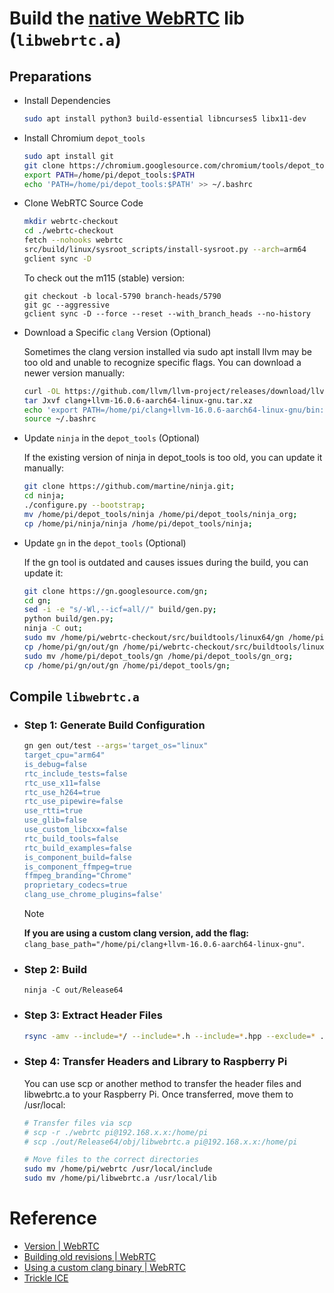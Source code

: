 # Build the [native WebRTC](https://webrtc.github.io/webrtc-org/native-code/development/) lib (`libwebrtc.a`)

## Preparations
- Install Dependencies

    ```bash
    sudo apt install python3 build-essential libncurses5 libx11-dev
    ```

- Install Chromium `depot_tools`

    ``` bash
    sudo apt install git
    git clone https://chromium.googlesource.com/chromium/tools/depot_tools.git
    export PATH=/home/pi/depot_tools:$PATH
    echo 'PATH=/home/pi/depot_tools:$PATH' >> ~/.bashrc
    ```

- Clone WebRTC Source Code

    ```bash
    mkdir webrtc-checkout
    cd ./webrtc-checkout
    fetch --nohooks webrtc
    src/build/linux/sysroot_scripts/install-sysroot.py --arch=arm64
    gclient sync -D
    ```

    To check out the m115 (stable) version:

    ```
    git checkout -b local-5790 branch-heads/5790
    git gc --aggressive
    gclient sync -D --force --reset --with_branch_heads --no-history
    ```

- Download a Specific `clang` Version (Optional)

    Sometimes the clang version installed via sudo apt install llvm may be too old and unable to recognize specific flags. You can download a newer version manually:

    ```bash
    curl -OL https://github.com/llvm/llvm-project/releases/download/llvmorg-16.0.6/clang+llvm-16.0.6-aarch64-linux-gnu.tar.xz
    tar Jxvf clang+llvm-16.0.6-aarch64-linux-gnu.tar.xz
    echo 'export PATH=/home/pi/clang+llvm-16.0.6-aarch64-linux-gnu/bin:$PATH' >> ~/.bashrc
    source ~/.bashrc
    ```

- Update `ninja` in the `depot_tools` (Optional)

    If the existing version of ninja in depot_tools is too old, you can update it manually:

    ``` bash
    git clone https://github.com/martine/ninja.git;
    cd ninja;
    ./configure.py --bootstrap;
    mv /home/pi/depot_tools/ninja /home/pi/depot_tools/ninja_org;
    cp /home/pi/ninja/ninja /home/pi/depot_tools/ninja;
    ```

- Update `gn` in the `depot_tools` (Optional)

    If the gn tool is outdated and causes issues during the build, you can update it:

    ``` bash
    git clone https://gn.googlesource.com/gn;
    cd gn;
    sed -i -e "s/-Wl,--icf=all//" build/gen.py;
    python build/gen.py;
    ninja -C out;
    sudo mv /home/pi/webrtc-checkout/src/buildtools/linux64/gn /home/pi/webrtc-checkout/src/buildtools/linux64/gn_org;
    cp /home/pi/gn/out/gn /home/pi/webrtc-checkout/src/buildtools/linux64/gn;
    sudo mv /home/pi/depot_tools/gn /home/pi/depot_tools/gn_org;
    cp /home/pi/gn/out/gn /home/pi/depot_tools/gn;
    ```

## Compile `libwebrtc.a`

- ### Step 1: Generate Build Configuration
    ``` bash
    gn gen out/test --args='target_os="linux" 
    target_cpu="arm64" 
    is_debug=false 
    rtc_include_tests=false 
    rtc_use_x11=false 
    rtc_use_h264=true 
    rtc_use_pipewire=false 
    use_rtti=true 
    use_glib=false 
    use_custom_libcxx=false 
    rtc_build_tools=false 
    rtc_build_examples=false 
    is_component_build=false 
    is_component_ffmpeg=true 
    ffmpeg_branding="Chrome" 
    proprietary_codecs=true 
    clang_use_chrome_plugins=false'
    ```
    > [!NOTE]
    > **If you are using a custom clang version, add the flag:**<br/>
    > `clang_base_path="/home/pi/clang+llvm-16.0.6-aarch64-linux-gnu"`.

- ### Step 2: Build

    ```
    ninja -C out/Release64
    ```

- ### Step 3: Extract Header Files

    ```bash
    rsync -amv --include=*/ --include=*.h --include=*.hpp --exclude=* ./ ./webrtc
    ```

- ### Step 4: Transfer Headers and Library to Raspberry Pi

    You can use scp or another method to transfer the header files and libwebrtc.a to your Raspberry Pi. Once transferred, move them to /usr/local:
    ```bash
    # Transfer files via scp
    # scp -r ./webrtc pi@192.168.x.x:/home/pi
    # scp ./out/Release64/obj/libwebrtc.a pi@192.168.x.x:/home/pi

    # Move files to the correct directories
    sudo mv /home/pi/webrtc /usr/local/include
    sudo mv /home/pi/libwebrtc.a /usr/local/lib
    ```

# Reference
* [Version | WebRTC](https://chromiumdash.appspot.com/branches)
* [Building old revisions | WebRTC](https://chromium.googlesource.com/chromium/src.git/+/HEAD/docs/building_old_revisions.md)
* [Using a custom clang binary | WebRTC](https://chromium.googlesource.com/chromium/src/+/master/docs/clang.md#using-a-custom-clang-binary)
* [Trickle ICE](https://webrtc.github.io/samples/src/content/peerconnection/trickle-ice/)
